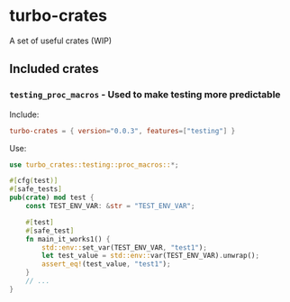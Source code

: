 # turbo-crates

A set of useful crates (WIP)

## Included crates

### `testing_proc_macros` - Used to make testing more predictable

Include:

```toml
turbo-crates = { version="0.0.3", features=["testing"] }
```

Use:

```rust
use turbo_crates::testing::proc_macros::*;

#[cfg(test)]
#[safe_tests]
pub(crate) mod test {
    const TEST_ENV_VAR: &str = "TEST_ENV_VAR";

    #[test]
    #[safe_test]
    fn main_it_works1() {
        std::env::set_var(TEST_ENV_VAR, "test1");
        let test_value = std::env::var(TEST_ENV_VAR).unwrap();
        assert_eq!(test_value, "test1");
    }
    // ...
}
```
